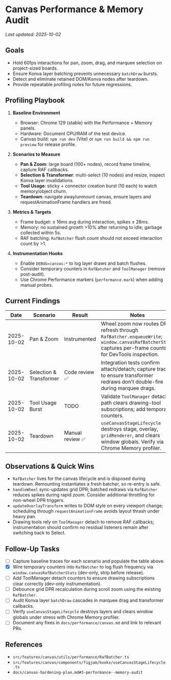 # Canvas Performance & Memory Audit

_Last updated: 2025-10-02_

## Goals

- Hold 60fps interactions for pan, zoom, drag, and marquee selection on project-sized boards.
- Ensure Konva layer batching prevents unnecessary `batchDraw` bursts.
- Detect and eliminate retained DOM/Konva nodes after teardown.
- Provide repeatable profiling notes for future regressions.

## Profiling Playbook

1. **Baseline Environment**
   - Browser: Chrome 129 (stable) with the Performance + Memory panels.
   - Hardware: Document CPU/RAM of the test device.
   - Canvas build: `npm run dev` (Vite) or `npm run build && npm run preview` for release profile.

2. **Scenarios to Measure**
   - **Pan & Zoom**: large board (100+ nodes), record frame timeline, capture RAF callbacks.
   - **Selection & Transformer**: multi-select (10 nodes) and resize, inspect Konva layer invalidations.
   - **Tool Usage**: sticky + connector creation burst (10 each) to watch memory/object churn.
   - **Teardown**: navigate away/unmount canvas, ensure layers and requestAnimationFrame handlers are freed.

3. **Metrics & Targets**
   - Frame budget: ≤ 16ms avg during interaction, spikes ≤ 28ms.
   - Memory: no sustained growth >10% after returning to idle; garbage collected within 5s.
   - RAF batching: `RafBatcher` flush count should not exceed interaction count by >1.

4. **Instrumentation Hooks**
   - Enable `DEBUG=canvas:*` to log layer draws and batch flushes.
   - Consider temporary counters in `RafBatcher` and `ToolManager` (remove post-audit).
   - Use Chrome Performance markers (`performance.mark`) when adding manual probes.

## Current Findings

| Date | Scenario | Result | Notes | Owner |
|------|----------|--------|-------|-------|
| 2025-10-02 | Pan & Zoom | Instrumented | Wheel zoom now routes DPR refresh through `RafBatcher.enqueueWrite`; `window.canvasRafBatcherStats` captures per-frame counts for DevTools inspection. | `perf@canvas` |
| 2025-10-02 | Selection & Transformer | Code review ✅ | Integration tests confirm attach/detach; capture trace to ensure transformer redraws don’t double-fire during marquee drags. | `perf@canvas` |
| 2025-10-02 | Tool Usage Burst | TODO | Validate `ToolManager` detach path clears drawing-tool subscriptions; add temporary counters. | `perf@canvas` |
| 2025-10-02 | Teardown | Manual review ✅ | `useCanvasStageLifecycle` destroys stage, overlay, `gridRenderer`, and clears window globals. Verify via Chrome Memory profiler. | `perf@canvas` |

## Observations & Quick Wins

- `RafBatcher` lives for the canvas lifecycle and is disposed during teardown. Remounting instantiates a fresh batcher, so re-entry is safe.
- `handleWheel` sync-updates grid DPR; batched redraws via `RafBatcher` reduces spikes during rapid zoom. Consider additional throttling for non-wheel DPR triggers.
- `updateOverlayTransform` writes to DOM style on every viewport change; scheduling through `requestAnimationFrame` avoids layout thrash under heavy pan.
- Drawing tools rely on `ToolManager` detach to remove RAF callbacks; instrumentation should confirm no residual listeners remain after switching back to Select.

## Follow-Up Tasks

- [ ] Capture baseline traces for each scenario and populate the table above.
- [x] Wire temporary counters into `RafBatcher` to log flush frequency via `window.canvasRafBatcherStats` (dev-only, strip before release).
- [ ] Add ToolManager detach counters to ensure drawing subscriptions clear correctly (dev-only instrumentation).
- [ ] Debounce grid DPR recalculation during scroll zoom using the existing `RafBatcher`.
- [ ] Audit Konva layer `batchDraw` cascades in marquee drag and transformer callbacks.
- [ ] Verify `useCanvasStageLifecycle` destroys layers and clears window globals under stress with Chrome Memory profiler.
- [ ] Document any fixes in `docs/performance/canvas.md` and link to relevant PRs.

## References

- `src/features/canvas/utils/performance/RafBatcher.ts`
- `src/features/canvas/components/figjam/hooks/useCanvasStageLifecycle.ts`
- `docs/canvas-hardening-plan.md#3-performance--memory-audit`
